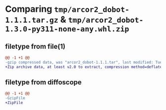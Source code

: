 # Comparing `tmp/arcor2_dobot-1.1.1.tar.gz` & `tmp/arcor2_dobot-1.3.0-py311-none-any.whl.zip`

## filetype from file(1)

```diff
@@ -1 +1 @@
-gzip compressed data, was "arcor2_dobot-1.1.1.tar", last modified: Tue Feb 20 08:50:42 2024, max compression
+Zip archive data, at least v2.0 to extract, compression method=deflate
```

## filetype from diffoscope

```diff
@@ -1 +1 @@
-GzipFile
+ZipFile
```

